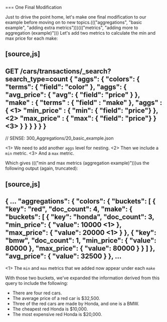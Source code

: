 

=== One Final Modification

Just to drive the point home, let's make one final modification to our example
before moving on to new topics.((("aggregations", "basic example", "adding extra metrics")))((("metrics", "adding more to aggregation (example)")))  Let's add two metrics to calculate the min and
max price for each make:


[source,js]
--------------------------------------------------
GET /cars/transactions/_search?search_type=count
{
   "aggs": {
      "colors": {
         "terms": {
            "field": "color"
         },
         "aggs": {
            "avg_price": { "avg": { "field": "price" }
            },
            "make" : {
                "terms" : {
                    "field" : "make"
                },
                "aggs" : { <1>
                    "min_price" : { "min": { "field": "price"} }, <2>
                    "max_price" : { "max": { "field": "price"} } <3>
                }
            }
         }
      }
   }
}
--------------------------------------------------
// SENSE: 300_Aggregations/20_basic_example.json

<1> We need to add another `aggs` level for nesting.
<2> Then we include a `min` metric.
<3> And a `max` metric.

Which gives ((("min and max metrics (aggregation example)")))us the following output (again, truncated):

[source,js]
--------------------------------------------------
{
...
   "aggregations": {
      "colors": {
         "buckets": [
            {
               "key": "red",
               "doc_count": 4,
               "make": {
                  "buckets": [
                     {
                        "key": "honda",
                        "doc_count": 3,
                        "min_price": {
                           "value": 10000 <1>
                        },
                        "max_price": {
                           "value": 20000 <1>
                        }
                     },
                     {
                        "key": "bmw",
                        "doc_count": 1,
                        "min_price": {
                           "value": 80000
                        },
                        "max_price": {
                           "value": 80000
                        }
                     }
                  ]
               },
               "avg_price": {
                  "value": 32500
               }
            },
...
--------------------------------------------------
<1> The `min` and `max` metrics that we added now appear under each `make`

With those two buckets, we've expanded the information derived from this query
to include the following:

- There are four red cars.
- The average price of a red car is $32,500.
- Three of the red cars are made by Honda, and one is a BMW.
- The cheapest red Honda is $10,000.
- The most expensive red Honda is $20,000.
